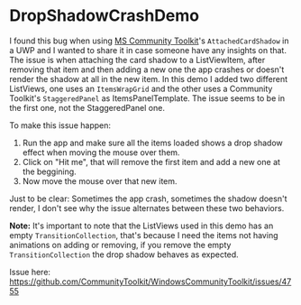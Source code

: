 # DropShadowCrashDemo

I  found this bug when using [MS Community Toolkit](https://github.com/CommunityToolkit/WindowsCommunityToolkit)'s `AttachedCardShadow` in a UWP and I wanted to share it in case someone have any insights on that.
The issue is when attaching the card shadow to a ListViewItem, after removing that item and then adding a new one the app crashes or doesn't render the shadow at all in the new item. In this demo I added two different ListViews, one uses an `ItemsWrapGrid` and the other uses a Community Toolkit's `StaggeredPanel` as ItemsPanelTemplate. The issue seems to be in the first one, not the StaggeredPanel one.

To make this issue happen:
1. Run the app and make sure all the items loaded shows a drop shadow effect when moving the mouse over them.
2. Click on "Hit me", that will remove the first item and add a new one at the beggining.
3. Now move the mouse over that new item.

Just to be clear: Sometimes the app crash, sometimes the shadow doesn't render, I don't see why the issue alternates between these two behaviors.

**Note:** It's important to note that the ListViews used in this demo has an empty `TransitionCollection`, that's because I need the items not having animations on adding or removing, if you remove the empty `TransitionCollection` the drop shadow behaves as expected.

Issue here: https://github.com/CommunityToolkit/WindowsCommunityToolkit/issues/4755
